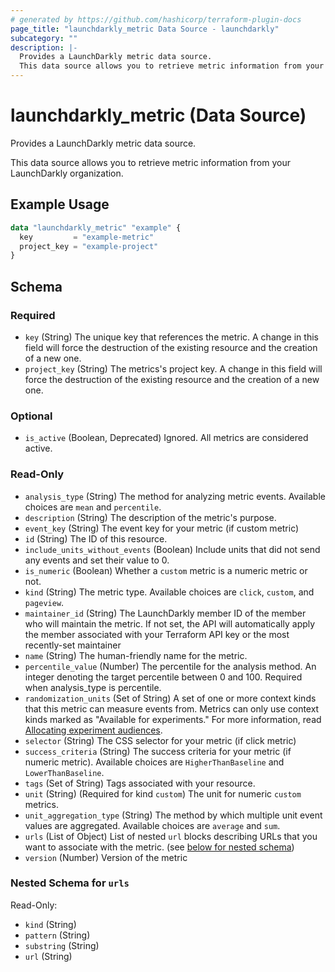 ```yaml
---
# generated by https://github.com/hashicorp/terraform-plugin-docs
page_title: "launchdarkly_metric Data Source - launchdarkly"
subcategory: ""
description: |-
  Provides a LaunchDarkly metric data source.
  This data source allows you to retrieve metric information from your LaunchDarkly organization.
---
```


# launchdarkly_metric (Data Source)

Provides a LaunchDarkly metric data source.

This data source allows you to retrieve metric information from your LaunchDarkly organization.

## Example Usage

```terraform
data "launchdarkly_metric" "example" {
  key         = "example-metric"
  project_key = "example-project"
}
```

<!-- schema generated by tfplugindocs -->
## Schema

### Required

- `key` (String) The unique key that references the metric. A change in this field will force the destruction of the existing resource and the creation of a new one.
- `project_key` (String) The metrics's project key. A change in this field will force the destruction of the existing resource and the creation of a new one.

### Optional

- `is_active` (Boolean, Deprecated) Ignored. All metrics are considered active.

### Read-Only

- `analysis_type` (String) The method for analyzing metric events. Available choices are `mean` and `percentile`.
- `description` (String) The description of the metric's purpose.
- `event_key` (String) The event key for your metric (if custom metric)
- `id` (String) The ID of this resource.
- `include_units_without_events` (Boolean) Include units that did not send any events and set their value to 0.
- `is_numeric` (Boolean) Whether a `custom` metric is a numeric metric or not.
- `kind` (String) The metric type. Available choices are `click`, `custom`, and `pageview`.
- `maintainer_id` (String) The LaunchDarkly member ID of the member who will maintain the metric. If not set, the API will automatically apply the member associated with your Terraform API key or the most recently-set maintainer
- `name` (String) The human-friendly name for the metric.
- `percentile_value` (Number) The percentile for the analysis method. An integer denoting the target percentile between 0 and 100. Required when analysis_type is percentile.
- `randomization_units` (Set of String) A set of one or more context kinds that this metric can measure events from. Metrics can only use context kinds marked as "Available for experiments." For more information, read [Allocating experiment audiences](https://docs.launchdarkly.com/home/creating-experiments/allocation).
- `selector` (String) The CSS selector for your metric (if click metric)
- `success_criteria` (String) The success criteria for your metric (if numeric metric). Available choices are `HigherThanBaseline` and `LowerThanBaseline`.
- `tags` (Set of String) Tags associated with your resource.
- `unit` (String) (Required for kind `custom`) The unit for numeric `custom` metrics.
- `unit_aggregation_type` (String) The method by which multiple unit event values are aggregated. Available choices are `average` and `sum`.
- `urls` (List of Object) List of nested `url` blocks describing URLs that you want to associate with the metric. (see [below for nested schema](#nestedatt--urls))
- `version` (Number) Version of the metric

<a id="nestedatt--urls"></a>
### Nested Schema for `urls`

Read-Only:

- `kind` (String)
- `pattern` (String)
- `substring` (String)
- `url` (String)
